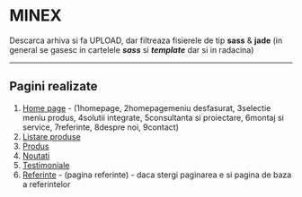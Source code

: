 MINEX
======
Descarca arhiva si fa UPLOAD, dar filtreaza fisierele de tip **sass** & **jade** (in general se gasesc in cartelele _**sass**_ si _**template**_ dar si in radacina)

----------


Pagini realizate
-------------
1. [Home page](https://rawgit.com/cromozooom/minex/master/home.html) - (1homepage, 2homepagemeniu desfasurat, 3selectie meniu produs, 4solutii integrate, 5consultanta si proiectare, 6montaj si service, 7referinte, 8despre noi, 9contact)
2. [Listare produse](https://rawgit.com/cromozooom/minex/master/categ.html)
3. [Produs](https://rawgit.com/cromozooom/minex/master/prod.html)
4. [Noutati](https://rawgit.com/cromozooom/minex/master/noutati.html)
5. [Testimoniale](https://rawgit.com/cromozooom/minex/master/testimoniale.html)
6. [Referinte](https://rawgit.com/cromozooom/minex/master/referinte.html) - (pagina referinte) - daca stergi paginarea e si pagina de baza a referintelor